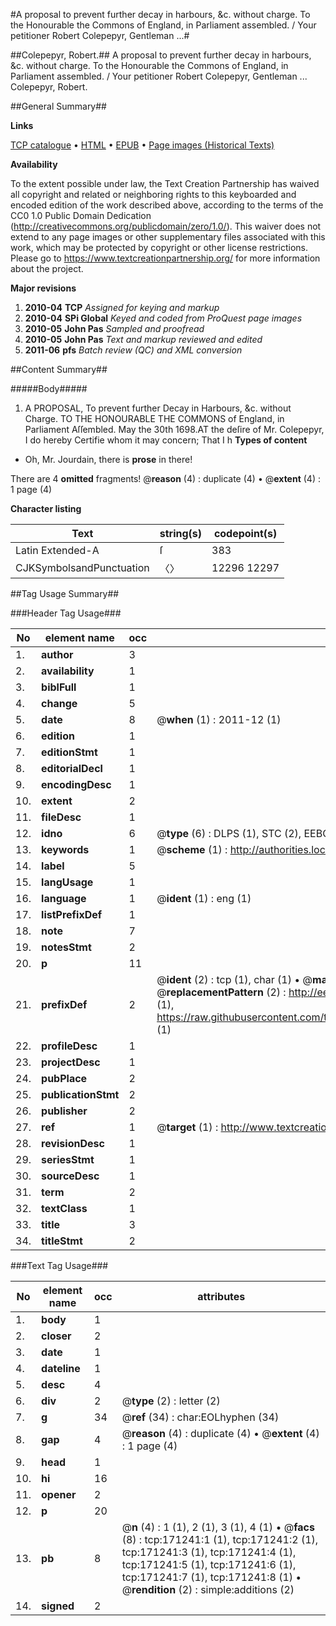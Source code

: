 #A proposal to prevent further decay in harbours, &c. without charge. To the Honourable the Commons of England, in Parliament assembled. / Your petitioner Robert Colepepyr, Gentleman ...#

##Colepepyr, Robert.##
A proposal to prevent further decay in harbours, &c. without charge. To the Honourable the Commons of England, in Parliament assembled. / Your petitioner Robert Colepepyr, Gentleman ...
Colepepyr, Robert.

##General Summary##

**Links**

[TCP catalogue](http://www.ota.ox.ac.uk/tcp/)  • 
[HTML](http://tei.it.ox.ac.uk/tcp/Texts-HTML/free/A80/A80087.html)  • 
[EPUB](http://tei.it.ox.ac.uk/tcp/Texts-EPUB/free/A80/A80087.epub) • 
[Page images (Historical Texts)](https://historicaltexts.jisc.ac.uk/eebo-45097637e)

**Availability**

To the extent possible under law, the Text Creation Partnership has waived all copyright and related or neighboring rights to this keyboarded and encoded edition of the work described above, according to the terms of the CC0 1.0 Public Domain Dedication (http://creativecommons.org/publicdomain/zero/1.0/). This waiver does not extend to any page images or other supplementary files associated with this work, which may be protected by copyright or other license restrictions. Please go to https://www.textcreationpartnership.org/ for more information about the project.

**Major revisions**

1. __2010-04__ __TCP__ *Assigned for keying and markup*
1. __2010-04__ __SPi Global__ *Keyed and coded from ProQuest page images*
1. __2010-05__ __John Pas__ *Sampled and proofread*
1. __2010-05__ __John Pas__ *Text and markup reviewed and edited*
1. __2011-06__ __pfs__ *Batch review (QC) and XML conversion*

##Content Summary##

#####Body#####

1. A PROPOSAL, To prevent further Decay in Harbours, &c. without Charge. TO THE HONOURABLE THE COMMONS of England, in Parliament Aſſembled.
May the 30th 1698.AT the deſire of Mr. Colepepyr, I do hereby Certifie whom it may concern; That I h
**Types of content**

  * Oh, Mr. Jourdain, there is **prose** in there!

There are 4 **omitted** fragments! 
 @__reason__ (4) : duplicate (4)  •  @__extent__ (4) : 1 page (4)

**Character listing**


|Text|string(s)|codepoint(s)|
|---|---|---|
|Latin Extended-A|ſ|383|
|CJKSymbolsandPunctuation|〈〉|12296 12297|

##Tag Usage Summary##

###Header Tag Usage###

|No|element name|occ|attributes|
|---|---|---|---|
|1.|__author__|3||
|2.|__availability__|1||
|3.|__biblFull__|1||
|4.|__change__|5||
|5.|__date__|8| @__when__ (1) : 2011-12 (1)|
|6.|__edition__|1||
|7.|__editionStmt__|1||
|8.|__editorialDecl__|1||
|9.|__encodingDesc__|1||
|10.|__extent__|2||
|11.|__fileDesc__|1||
|12.|__idno__|6| @__type__ (6) : DLPS (1), STC (2), EEBO-CITATION (1), OCLC (1), VID (1)|
|13.|__keywords__|1| @__scheme__ (1) : http://authorities.loc.gov/ (1)|
|14.|__label__|5||
|15.|__langUsage__|1||
|16.|__language__|1| @__ident__ (1) : eng (1)|
|17.|__listPrefixDef__|1||
|18.|__note__|7||
|19.|__notesStmt__|2||
|20.|__p__|11||
|21.|__prefixDef__|2| @__ident__ (2) : tcp (1), char (1)  •  @__matchPattern__ (2) : ([0-9\-]+):([0-9IVX]+) (1), (.+) (1)  •  @__replacementPattern__ (2) : http://eebo.chadwyck.com/downloadtiff?vid=$1&page=$2 (1), https://raw.githubusercontent.com/textcreationpartnership/Texts/master/tcpchars.xml#$1 (1)|
|22.|__profileDesc__|1||
|23.|__projectDesc__|1||
|24.|__pubPlace__|2||
|25.|__publicationStmt__|2||
|26.|__publisher__|2||
|27.|__ref__|1| @__target__ (1) : http://www.textcreationpartnership.org/docs/. (1)|
|28.|__revisionDesc__|1||
|29.|__seriesStmt__|1||
|30.|__sourceDesc__|1||
|31.|__term__|2||
|32.|__textClass__|1||
|33.|__title__|3||
|34.|__titleStmt__|2||


###Text Tag Usage###

|No|element name|occ|attributes|
|---|---|---|---|
|1.|__body__|1||
|2.|__closer__|2||
|3.|__date__|1||
|4.|__dateline__|1||
|5.|__desc__|4||
|6.|__div__|2| @__type__ (2) : letter (2)|
|7.|__g__|34| @__ref__ (34) : char:EOLhyphen (34)|
|8.|__gap__|4| @__reason__ (4) : duplicate (4)  •  @__extent__ (4) : 1 page (4)|
|9.|__head__|1||
|10.|__hi__|16||
|11.|__opener__|2||
|12.|__p__|20||
|13.|__pb__|8| @__n__ (4) : 1 (1), 2 (1), 3 (1), 4 (1)  •  @__facs__ (8) : tcp:171241:1 (1), tcp:171241:2 (1), tcp:171241:3 (1), tcp:171241:4 (1), tcp:171241:5 (1), tcp:171241:6 (1), tcp:171241:7 (1), tcp:171241:8 (1)  •  @__rendition__ (2) : simple:additions (2)|
|14.|__signed__|2||
